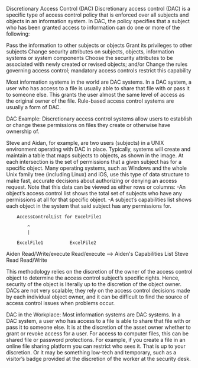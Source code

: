 Discretionary Access Control (DAC)
Discretionary access control (DAC) is a specific type of access control policy that is enforced over all subjects and objects in an information system. In DAC, the policy specifies that a subject who has been granted access to information can do one or more of the following:

Pass the information to other subjects or objects 
Grant its privileges to other subjects 
Change security attributes on subjects, objects, information systems or system components 
Choose the security attributes to be associated with newly created or revised objects; and/or 
Change the rules governing access control; mandatory access controls restrict this capability 

Most information systems in the world are DAC systems. In a DAC system, a user who has access to a file is usually able to share that file with or pass it to someone else. This grants the user almost the same level of access as the original owner of the file. Rule-based access control systems are usually a form of DAC. 

DAC Example:
Discretionary access control systems allow users to establish or change these permissions on files they create or otherwise have ownership of.

Steve and Aidan, for example, are two users (subjects) in a UNIX environment operating with DAC in place. Typically, systems will create and maintain a table that maps subjects to objects, as shown in the image. At each intersection is the set of permissions that a given subject has for a specific object. Many operating systems, such as Windows and the whole Unix family tree (including Linux) and iOS, use this type of data structure to make fast, accurate decisions about authorizing or denying an access request. Note that this data can be viewed as either rows or columns:
 -An object’s access control list shows the total set of subjects who have any permissions at all for that specific object.
 -A subject’s capabilities list shows each object in the system that said subject has any permissions for.
		
		AccessControlList for ExcelFile1
		
			^
			|
		
		ExcelFile1			ExcelFile2
 Aiden	Read/Write/execute	Read/execute	--> Aiden's Capabilities List
 Steve	Read				Read/Write


This methodology relies on the discretion of the owner of the access control object to determine the access control subject’s specific rights. Hence, security of the object is literally up to the discretion of the object owner. DACs are not very scalable; they rely on the access control decisions made by each individual object owner, and it can be difficult to find the source of access control issues when problems occur.


DAC in the Workplace:
Most information systems are DAC systems. In a DAC system, a user who has access to a file is able to share that file with or pass it to someone else. It is at the discretion of the asset owner whether to grant or revoke access for a user. For access to computer files, this can be shared file or password protections. For example, if you create a file in an online file sharing platform you can restrict who sees it. That is up to your discretion. Or it may be something low-tech and temporary, such as a visitor’s badge provided at the discretion of the worker at the security desk.


